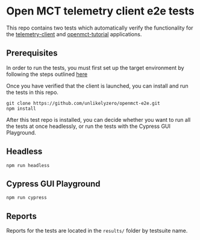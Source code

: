# Open MCT telemetry client e2e tests

This repo contains two tests which automatically verify the functionality for the [telemetry-client](https://github.com/shefalijoshi/telemetry-client) and [openmct-tutorial](https://github.com/nasa/openmct-tutorial.git) applications.

## Prerequisites

In order to run the tests, you must first set up the target environment by following the steps
outlined [here](https://github.com/shefalijoshi/telemetry-client#telemetry-client)

Once you have verified that the client is launched, you can install and run the tests in this repo.

```
git clone https://github.com/unlikelyzero/openmct-e2e.git
npm install
```

After this test repo is installed, you can decide whether you want to run all the tests at once headlessly, 
or run the tests with the Cypress GUI Playground.

## Headless

```
npm run headless
```

## Cypress GUI Playground

```
npm run cypress
```

## Reports

Reports for the tests are located in the `results/` folder by testsuite name.
